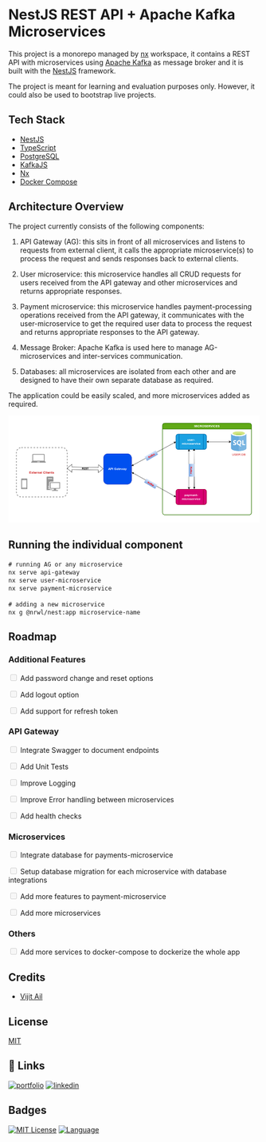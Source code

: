 # NestJS REST API + Apache Kafka Microservices

This project is a monorepo managed by [nx](https://nx.dev) workspace, it contains a REST API with microservices using [Apache Kafka](https://kafka.apache.org/) as message broker and it is built with the [NestJS](https://docs.nestjs.com) framework.  

The project is meant for learning and evaluation purposes only. However, it could also be used to bootstrap live projects.

## Tech Stack
* [NestJS](https://docs.nestjs.com)
* [TypeScript](https://www.typescriptlang.org/)
* [PostgreSQL](https://www.postgresql.org/)
* [KafkaJS](https://kafka.js.org/)
* [Nx](https://nx.dev/)
* [Docker Compose](https://docs.docker.com/compose/)

## Architecture Overview

The project currently consists of the following components:

1. API Gateway (AG): this sits in front of all microservices and listens to requests from external client, it calls the appropriate microservice(s) to process the request and sends responses back to external clients.

2. User microservice: this microservice handles all CRUD requests for users received from the API gateway and other microservices and returns appropriate responses.

3. Payment microservice: this microservice handles payment-processing operations received from the API gateway, it communicates with the user-microservice to get the required user data to process the request and returns appropriate responses to the API gateway.

4. Message Broker: Apache Kafka is used here to manage AG-microservices and inter-services communication.

5. Databases: all microservices are isolated from each other and are designed to have their own separate database as required.

The application could be easily scaled, and more microservices added as required.

![Architecture Diagram](AD-Kafka.png)

## Running the individual component

```
# running AG or any microservice
nx serve api-gateway
nx serve user-microservice
nx serve payment-microservice

# adding a new microservice
nx g @nrwl/nest:app microservice-name

```

## Roadmap

### Additional Features

<input type="checkbox" disabled /> Add password change and reset options

<input type="checkbox" disabled /> Add logout option

<input type="checkbox" disabled /> Add support for refresh token

### API Gateway

<input type="checkbox" disabled /> Integrate Swagger to document endpoints

<input type="checkbox" disabled /> Add Unit Tests

<input type="checkbox" disabled /> Improve Logging

<input type="checkbox" disabled /> Improve Error handling between microservices

<input type="checkbox" disabled /> Add health checks

### Microservices

<input type="checkbox" disabled /> Integrate database for payments-microservice

<input type="checkbox" disabled /> Setup database migration for each microservice with database integrations

<input type="checkbox" disabled /> Add more features to payment-microservice

<input type="checkbox" disabled /> Add more microservices

### Others

<input type="checkbox" disabled /> Add more services to docker-compose to dockerize the whole app


## Credits
* [Vijit Ail](https://www.linkedin.com/in/vijit-ail-376885179)

## License

[MIT](https://choosealicense.com/licenses/mit/)


## 🔗 Links
[![portfolio](https://img.shields.io/badge/my_portfolio-000?style=for-the-badge&logo=ko-fi&logoColor=white)](https://qxz.netlify.app/)
[![linkedin](https://img.shields.io/badge/linkedin-0A66C2?style=for-the-badge&logo=linkedin&logoColor=white)](https://www.linkedin.com/in/greazleay)


## Badges

[![MIT License](https://img.shields.io/badge/License-MIT-green.svg)](https://choosealicense.com/licenses/mit/)
[![Language](https://img.shields.io/github/languages/count/greazleay/microservices-demo)](https://github.com/greazleay/microservices-demo/)